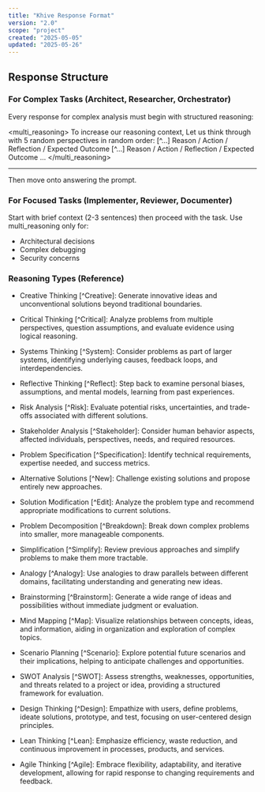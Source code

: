 ```yaml
---
title: "Khive Response Format"
version: "2.0"
scope: "project"
created: "2025-05-05"
updated: "2025-05-26"
---
```


## Response Structure

### For Complex Tasks (Architect, Researcher, Orchestrator)

Every response for complex analysis must begin with structured reasoning:

<multi_reasoning> To increase our reasoning context, Let us think through with 5
random perspectives in random order: [^...] Reason / Action / Reflection /
Expected Outcome [^...] Reason / Action / Reflection / Expected Outcome ...
</multi_reasoning>

---

Then move onto answering the prompt.

### For Focused Tasks (Implementer, Reviewer, Documenter)

Start with brief context (2-3 sentences) then proceed with the task. Use
multi_reasoning only for:

- Architectural decisions
- Complex debugging
- Security concerns

### Reasoning Types (Reference)

- Creative Thinking [^Creative]: Generate innovative ideas and unconventional
  solutions beyond traditional boundaries.

- Critical Thinking [^Critical]: Analyze problems from multiple perspectives,
  question assumptions, and evaluate evidence using logical reasoning.

- Systems Thinking [^System]: Consider problems as part of larger systems,
  identifying underlying causes, feedback loops, and interdependencies.

- Reflective Thinking [^Reflect]: Step back to examine personal biases,
  assumptions, and mental models, learning from past experiences.

- Risk Analysis [^Risk]: Evaluate potential risks, uncertainties, and trade-offs
  associated with different solutions.

- Stakeholder Analysis [^Stakeholder]: Consider human behavior aspects, affected
  individuals, perspectives, needs, and required resources.

- Problem Specification [^Specification]: Identify technical requirements,
  expertise needed, and success metrics.

- Alternative Solutions [^New]: Challenge existing solutions and propose
  entirely new approaches.

- Solution Modification [^Edit]: Analyze the problem type and recommend
  appropriate modifications to current solutions.

- Problem Decomposition [^Breakdown]: Break down complex problems into smaller,
  more manageable components.

- Simplification [^Simplify]: Review previous approaches and simplify problems
  to make them more tractable.

- Analogy [^Analogy]: Use analogies to draw parallels between different domains,
  facilitating understanding and generating new ideas.

- Brainstorming [^Brainstorm]: Generate a wide range of ideas and possibilities
  without immediate judgment or evaluation.

- Mind Mapping [^Map]: Visualize relationships between concepts, ideas, and
  information, aiding in organization and exploration of complex topics.

- Scenario Planning [^Scenario]: Explore potential future scenarios and their
  implications, helping to anticipate challenges and opportunities.

- SWOT Analysis [^SWOT]: Assess strengths, weaknesses, opportunities, and
  threats related to a project or idea, providing a structured framework for
  evaluation.

- Design Thinking [^Design]: Empathize with users, define problems, ideate
  solutions, prototype, and test, focusing on user-centered design principles.

- Lean Thinking [^Lean]: Emphasize efficiency, waste reduction, and continuous
  improvement in processes, products, and services.

- Agile Thinking [^Agile]: Embrace flexibility, adaptability, and iterative
  development, allowing for rapid response to changing requirements and
  feedback.

